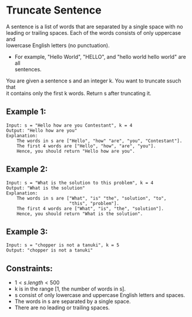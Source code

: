 # Truncate Sentence

A sentence is a list of words that are separated by a single space with no  
leading or trailing spaces. Each of the words consists of only uppercase and  
lowercase English letters (no punctuation).

* For example, "Hello World", "HELLO", and "hello world hello world" are all  
sentences.  

You are given a sentence s​​​​​​ and an integer k​​​​​​. You want to truncate s​​​​​​ such that  
it contains only the first k​​​​​​ words. Return s​​​​​​ after truncating it.

 

## Example 1:

    Input: s = "Hello how are you Contestant", k = 4
    Output: "Hello how are you"
    Explanation:
        The words in s are ["Hello", "how" "are", "you", "Contestant"].
        The first 4 words are ["Hello", "how", "are", "you"].
        Hence, you should return "Hello how are you".

## Example 2:

    Input: s = "What is the solution to this problem", k = 4
    Output: "What is the solution"
    Explanation:
        The words in s are ["What", "is" "the", "solution", "to", 
                            "this", "problem"].
        The first 4 words are ["What", "is", "the", "solution"].
        Hence, you should return "What is the solution".

## Example 3:

    Input: s = "chopper is not a tanuki", k = 5
    Output: "chopper is not a tanuki"

 

## Constraints:

* $1 \lt s.length \lt 500$
* k is in the range [1, the number of words in s].
* s consist of only lowercase and uppercase English letters and spaces.
* The words in s are separated by a single space.
* There are no leading or trailing spaces.


